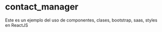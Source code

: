 # contact_manager
Este es un ejemplo del uso de componentes, clases, bootstrap, saas, styles en ReactJS
